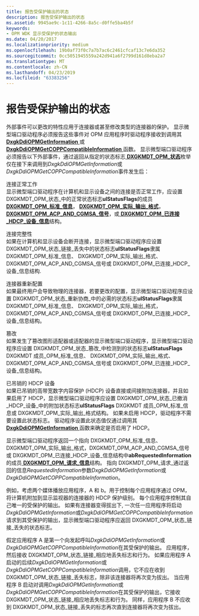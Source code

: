```yaml
---
title: 报告受保护输出的状态
description: 报告受保护输出的状态
ms.assetid: 9945ae9c-1c11-4266-8a5c-d0ffe5ba4b5f
keywords:
- OPM WDK 显示受保护的状态输出
ms.date: 04/20/2017
ms.localizationpriority: medium
ms.openlocfilehash: 19b0af73f0c7a7b7ac6c2461cfcaf13c7e6da352
ms.sourcegitcommit: 0cc5051945559a242d941a6f2799d161d8eba2a7
ms.translationtype: MT
ms.contentlocale: zh-CN
ms.lasthandoff: 04/23/2019
ms.locfileid: "63383256"
---
```

# <a name="reporting-status-of-a-protected-output"></a>报告受保护输出的状态


外部事件可以更改的特性应用于连接器或甚至修改类型的连接器的保护。 显示微型端口驱动程序必须报告这些事件对 OPM 应用程序时驱动程序接收到调用其[ **DxgkDdiOPMGetInformation** ](https://msdn.microsoft.com/library/windows/hardware/ff559725)或[ **DxgkDdiOPMGetCOPPCompatibleInformation** ](https://msdn.microsoft.com/library/windows/hardware/ff559720)函数。 显示微型端口驱动程序必须报告以下外部事件，通过返回从指定的状态标志[ **DXGKMDT\_OPM\_状态**](https://msdn.microsoft.com/library/windows/hardware/ff560930)枚举仅在接下来调用到*DxgkDdiOPMGetInformation*或*DxgkDdiOPMGetCOPPCompatibleInformation*事件发生后：

<span id="Connection_working_properly"></span><span id="connection_working_properly"></span><span id="CONNECTION_WORKING_PROPERLY"></span>连接正常工作  
显示微型端口驱动程序在计算机和显示设备之间的连接是否正常工作，应设置 DXGKMDT\_OPM\_状态\_中的正常状态标志**ulStatusFlags**的成员[ **DXGKMDT\_OPM\_标准\_信息**](https://msdn.microsoft.com/library/windows/hardware/ff560925)， [ **DXGKMDT\_OPM\_实际\_输出\_格式**](https://msdn.microsoft.com/library/windows/hardware/ff560840)， [ **DXGKMDT\_OPM\_ACP\_AND\_CGMSA\_信号**](https://msdn.microsoft.com/library/windows/hardware/ff560830)，或[ **DXGKMDT\_OPM\_已连接\_HDCP\_设备\_信息**](https://msdn.microsoft.com/library/windows/hardware/ff560854)结构。

<span id="Connection_integrity"></span><span id="connection_integrity"></span><span id="CONNECTION_INTEGRITY"></span>连接完整性  
如果在计算机和显示设备会断开连接，显示微型端口驱动程序应设置 DXGKMDT\_OPM\_状态\_链接\_丢失中的状态标志**ulStatusFlags**隶属 DXGKMDT\_OPM\_标准\_信息、 DXGKMDT\_OPM\_实际\_输出\_格式、 DXGKMDT\_OPM\_ACP\_AND\_CGMSA\_信号或 DXGKMDT\_OPM\_已连接\_HDCP\_设备\_信息结构.

<span id="Connector_reconfigurations"></span><span id="connector_reconfigurations"></span><span id="CONNECTOR_RECONFIGURATIONS"></span>连接器重新配置  
如果最终用户会导致物理的连接器，若要更改的配置，显示微型端口驱动程序应设置 DXGKMDT\_OPM\_状态\_重新协商\_中的必需的状态标志**ulStatusFlags**隶属 DXGKMDT\_OPM\_标准\_信息、 DXGKMDT\_OPM\_实际\_输出\_格式，DXGKMDT\_OPM\_ACP\_AND\_CGMSA\_信号或 DXGKMDT\_OPM\_已连接\_HDCP\_设备\_信息结构。

<span id="Tampering"></span><span id="tampering"></span><span id="TAMPERING"></span>篡改  
如果发生了篡改图形适配器或适配器的显示微型端口驱动程序，显示微型端口驱动程序应设置 DXGKMDT\_OPM\_状态\_篡改\_中检测到的状态标志**ulStatusFlags** DXGKMDT 成员\_OPM\_标准\_信息、 DXGKMDT\_OPM\_实际\_输出\_格式、 DXGKMDT\_OPM\_ACP\_AND\_CGMSA\_信号或 DXGKMDT\_OPM\_已连接\_HDCP\_设备\_信息结构。

<span id="Revoked_HDCP_device"></span><span id="revoked_hdcp_device"></span><span id="REVOKED_HDCP_DEVICE"></span>已吊销的 HDCP 设备  
如果已吊销的高带宽数字内容保护 (HDCP) 设备直接或间接附加连接器，并且如果启用了 HDCP，显示微型端口驱动程序应设置 DXGKMDT\_OPM\_状态\_已撤消\_HDCP\_设备\_中的附加状态标志**ulStatusFlags** DXGKMDT 成员\_OPM\_标准\_信息或 DXGKMDT\_OPM\_实际\_输出\_格式结构。 如果未启用 HDCP，驱动程序不需要设置此状态标志。 驱动程序设置此状态值仅通过调用其[ **DxgkDdiOPMGetInformation** ](https://msdn.microsoft.com/library/windows/hardware/ff559725)函数来确定是否启用了 HDCP。

显示微型端口驱动程序返回一个指向 DXGKMDT\_OPM\_标准\_信息、 DXGKMDT\_OPM\_实际\_输出\_格式，DXGKMDT\_OPM\_ACP\_AND\_CGMSA\_信号或 DXGKMDT\_OPM\_已连接\_HDCP\_设备\_信息结构中**abRequestedInformation**的成员[ **DXGKMDT\_OPM\_请求\_信息**](https://msdn.microsoft.com/library/windows/hardware/ff560910)结构。 指向 DXGKMDT\_OPM\_请求\_通过返回的信息*RequestedInformation*参数*DxgkDdiOPMGetInformation*或*DxgkDdiOPMGetCOPPCompatibleInformation*。

例如，考虑两个媒体播放应用程序，A 和 b。用于控制每个应用程序通过 OPM，将计算机附加到显示监视器的连接器的 HDCP 保护级别。 每个应用程序控制其自己唯一的受保护的输出。 如果有连接器变得拔出下, 一次任一应用程序将启动*DxgkDdiOPMGetInformation*或*DxgkDdiOPMGetCOPPCompatibleInformation*请求到其受保护的输出，显示微型端口驱动程序应返回 DXGKMDT\_OPM\_状态\_链接\_丢失的状态标志。

假定应用程序 A 是第一个向发起呼叫*DxgkDdiOPMGetInformation*或*DxgkDdiOPMGetCOPPCompatibleInformation*在其受保护的输出。 应用程序，然后接收 DXGKMDT\_OPM\_状态\_链接\_相应地丢失标志和行为。 如果应用程序 A 启动的后续*DxgkDdiOPMGetInformation*或*DxgkDdiOPMGetCOPPCompatibleInformation*调用，它不应在收到 DXGKMDT\_OPM\_状态\_链接\_丢失标志，除非该连接器将再次变为拔出。 当应用程序 B 启动对调用*DxgkDdiOPMGetInformation*或*DxgkDdiOPMGetCOPPCompatibleInformation*在其受保护的输出，它接收 DXGKMDT\_OPM\_状态\_链接\_相应地丢失标志和行为。 同样，应用程序 B 不应收到 DXGKMDT\_OPM\_状态\_链接\_丢失的标志再次直到连接器将再次变为拔出。

 

 






